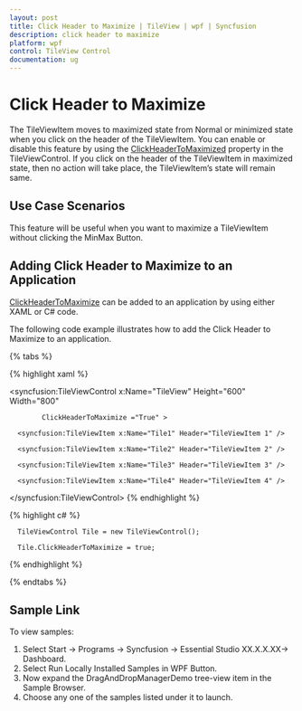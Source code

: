 ```yaml
---
layout: post
title: Click Header to Maximize | TileView | wpf | Syncfusion
description: click header to maximize
platform: wpf
control: TileView Control
documentation: ug
---
```


# Click Header to Maximize

The TileViewItem moves to maximized state from Normal or minimized state when you click on the header of the TileViewItem. You can enable or disable this feature by using the [ClickHeaderToMaximized](https://help.syncfusion.com/cr/wpf/Syncfusion.Shared.Wpf~Syncfusion.Windows.Shared.TileViewControl~ClickHeaderToMaximize.html) property in the TileViewControl. If you click on the header of the TileViewItem in maximized state, then no action will take place, the TileViewItem’s state will remain same.

## Use Case Scenarios

This feature will be useful when you want to maximize a TileViewItem without clicking the MinMax Button.

## Adding Click Header to Maximize to an Application

[ClickHeaderToMaximize](https://help.syncfusion.com/cr/wpf/Syncfusion.Shared.Wpf~Syncfusion.Windows.Shared.TileViewControl~ClickHeaderToMaximize.html) can be added to an application by using either XAML or C# code.

The following code example illustrates how to add the Click Header to Maximize to an application.

{% tabs %}

{% highlight xaml %}

<syncfusion:TileViewControl x:Name="TileView" Height="600" Width="800" 

            ClickHeaderToMaximize ="True" >

      <syncfusion:TileViewItem x:Name="Tile1" Header="TileViewItem 1" />

      <syncfusion:TileViewItem x:Name="Tile2" Header="TileViewItem 2" />

      <syncfusion:TileViewItem x:Name="Tile3" Header="TileViewItem 3" />

      <syncfusion:TileViewItem x:Name="Tile4" Header="TileViewItem 4" /> 

</syncfusion:TileViewControl>
{% endhighlight %}

{% highlight c# %}

      TileViewControl Tile = new TileViewControl();

      Tile.ClickHeaderToMaximize = true;      

{% endhighlight %}

{% endtabs %}

## Sample Link

To view samples: 

1. Select Start -> Programs -> Syncfusion -> Essential Studio XX.X.X.XX-> Dashboard.
2. Select Run Locally Installed Samples in WPF Button.
3. Now expand the DragAndDropManagerDemo tree-view item in the Sample Browser.
4. Choose any one of the samples listed under it to launch. 



